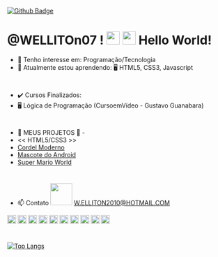 [![Github Badge](https://img.shields.io/badge/-Github-000?style=flat-square&logo=Github&logoColor=white&link=LINK_GIT)](LINK_GIT)  
# @WELLITOn07 ! <img src= "https://github.com/TheDudeThatCode/TheDudeThatCode/blob/master/Assets/Hi.gif" width="30"> <img src=https://github.com/TheDudeThatCode/TheDudeThatCode/blob/master/Assets/Earth.gif width="30"> Hello World!
 
- 👀 Tenho interesse em: Programação/Tecnologia 
- 🌱 Atualmente estou aprendendo:  🖥️ HTML5, CSS3, Javascript  
# 
- ✔️ Cursos Finalizados: 
- 🖥️ Lógica de Programação (CursoemVídeo - Gustavo Guanabara) 
#
- 💞️ MEUS PROJETOS 💞️ - 
- << HTML5/CSS3 >> 
- <a href="https://welliton07.github.io/Cordel-Moderno/" target="_blank">Cordel Moderno</a>
- <a href="" target="_blank">Mascote do Android</a>
- <a href="https://welliton07.github.io/Super-Mario-World/" target="_blank">Super Mario World</a> 
#
    
- 📫 Contato <img src= "https://github.com/TheDudeThatCode/TheDudeThatCode/blob/master/Assets/Handshake.gif" width="50">
W.ELLITON2010@HOTMAIL.COM

<code><img height= "20" src="https://img.shields.io/badge/HTML5-E34F26?style=for-the-badge&logo=html5&logoColor=white"></code>
<code><img height= "20" src="https://img.shields.io/badge/CSS3-1572B6?style=for-the-badge&logo=css3&logoColor=white"></code>
<code><img height= "20" src="https://img.shields.io/badge/JavaScript-323330?style=for-the-badge&logo=javascript&logoColor=F7DF1E"></code>
<code><img height= "20" src="https://img.shields.io/badge/PHP-777BB4?style=for-the-badge&logo=php&logoColor=white"></code>
<code><img height= "20" src="https://img.shields.io/badge/Java-ED8B00?style=for-the-badge&logo=java&logoColor=white"></code>
<code><img height= "20" src="https://img.shields.io/badge/Python-FFD43B?style=for-the-badge&logo=python&logoColor=blue"></code>
<code><img height= "20" src="https://img.shields.io/badge/Visual_Studio_Code-0078D4?style=for-the-badge&logo=visual%20studio%20code&logoColor=white"></code>
<code><img height= "20" src="https://img.shields.io/badge/Duolingo-58CC02?style=for-the-badge&logo=Duolingo&logoColor=white"></code>
<code><img height= "20" src="https://img.shields.io/badge/Linux-FCC624?style=for-the-badge&logo=linux&logoColor=black"></code>
<code><img height= "20" src="https://img.shields.io/badge/Windows-0078D6?style=for-the-badge&logo=windows&logoColor=white"></code>
#

[![Top Langs](https://github-readme-stats.vercel.app/api/top-langs/?username=WELLITOn07&langs_count=8)](https://github.com/WELLITOn07/github-readme-stats)

